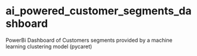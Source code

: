 # ai_powered_customer_segments_dashboard
PowerBi Dashboard of Customers segments provided by a machine learning clustering model (pycaret)
